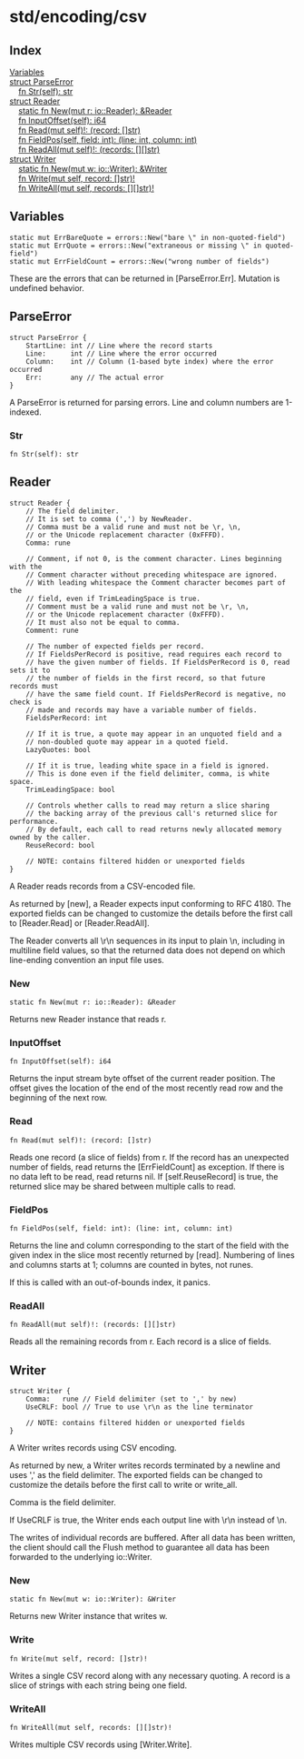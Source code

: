 # std/encoding/csv

## Index

[Variables](#variables)\
[struct ParseError](#parseerror)\
&nbsp;&nbsp;&nbsp;&nbsp;[fn Str\(self\): str](#str)\
[struct Reader](#reader)\
&nbsp;&nbsp;&nbsp;&nbsp;[static fn New\(mut r: io::Reader\): &amp;Reader](#new)\
&nbsp;&nbsp;&nbsp;&nbsp;[fn InputOffset\(self\): i64](#inputoffset)\
&nbsp;&nbsp;&nbsp;&nbsp;[fn Read\(mut self\)\!: \(record: \[\]str\)](#read)\
&nbsp;&nbsp;&nbsp;&nbsp;[fn FieldPos\(self, field: int\): \(line: int, column: int\)](#fieldpos)\
&nbsp;&nbsp;&nbsp;&nbsp;[fn ReadAll\(mut self\)\!: \(records: \[\]\[\]str\)](#readall)\
[struct Writer](#writer)\
&nbsp;&nbsp;&nbsp;&nbsp;[static fn New\(mut w: io::Writer\): &amp;Writer](#new-1)\
&nbsp;&nbsp;&nbsp;&nbsp;[fn Write\(mut self, record: \[\]str\)\!](#write)\
&nbsp;&nbsp;&nbsp;&nbsp;[fn WriteAll\(mut self, records: \[\]\[\]str\)\!](#writeall)

## Variables

```jule
static mut ErrBareQuote = errors::New("bare \" in non-quoted-field")
static mut ErrQuote = errors::New("extraneous or missing \" in quoted-field")
static mut ErrFieldCount = errors::New("wrong number of fields")
```
These are the errors that can be returned in \[ParseError\.Err\]\. Mutation is undefined behavior\.

## ParseError
```jule
struct ParseError {
	StartLine: int // Line where the record starts
	Line:      int // Line where the error occurred
	Column:    int // Column (1-based byte index) where the error occurred
	Err:       any // The actual error
}
```
A ParseError is returned for parsing errors\. Line and column numbers are 1\-indexed\.

### Str
```jule
fn Str(self): str
```


## Reader
```jule
struct Reader {
	// The field delimiter.
	// It is set to comma (',') by NewReader.
	// Comma must be a valid rune and must not be \r, \n,
	// or the Unicode replacement character (0xFFFD).
	Comma: rune

	// Comment, if not 0, is the comment character. Lines beginning with the
	// Comment character without preceding whitespace are ignored.
	// With leading whitespace the Comment character becomes part of the
	// field, even if TrimLeadingSpace is true.
	// Comment must be a valid rune and must not be \r, \n,
	// or the Unicode replacement character (0xFFFD).
	// It must also not be equal to comma.
	Comment: rune

	// The number of expected fields per record.
	// If FieldsPerRecord is positive, read requires each record to
	// have the given number of fields. If FieldsPerRecord is 0, read sets it to
	// the number of fields in the first record, so that future records must
	// have the same field count. If FieldsPerRecord is negative, no check is
	// made and records may have a variable number of fields.
	FieldsPerRecord: int

	// If it is true, a quote may appear in an unquoted field and a
	// non-doubled quote may appear in a quoted field.
	LazyQuotes: bool

	// If it is true, leading white space in a field is ignored.
	// This is done even if the field delimiter, comma, is white space.
	TrimLeadingSpace: bool

	// Controls whether calls to read may return a slice sharing
	// the backing array of the previous call's returned slice for performance.
	// By default, each call to read returns newly allocated memory owned by the caller.
	ReuseRecord: bool

	// NOTE: contains filtered hidden or unexported fields
}
```
A Reader reads records from a CSV\-encoded file\.

As returned by \[new\], a Reader expects input conforming to RFC 4180\. The exported fields can be changed to customize the details before the first call to \[Reader\.Read\] or \[Reader\.ReadAll\]\.

The Reader converts all \\r\\n sequences in its input to plain \\n, including in multiline field values, so that the returned data does not depend on which line\-ending convention an input file uses\.

### New
```jule
static fn New(mut r: io::Reader): &Reader
```
Returns new Reader instance that reads r\.

### InputOffset
```jule
fn InputOffset(self): i64
```
Returns the input stream byte offset of the current reader position\. The offset gives the location of the end of the most recently read row and the beginning of the next row\.

### Read
```jule
fn Read(mut self)!: (record: []str)
```
Reads one record \(a slice of fields\) from r\. If the record has an unexpected number of fields, read returns the \[ErrFieldCount\] as exception\. If there is no data left to be read, read returns nil\. If \[self\.ReuseRecord\] is true, the returned slice may be shared between multiple calls to read\.

### FieldPos
```jule
fn FieldPos(self, field: int): (line: int, column: int)
```
Returns the line and column corresponding to the start of the field with the given index in the slice most recently returned by \[read\]\. Numbering of lines and columns starts at 1; columns are counted in bytes, not runes\.

If this is called with an out\-of\-bounds index, it panics\.

### ReadAll
```jule
fn ReadAll(mut self)!: (records: [][]str)
```
Reads all the remaining records from r\. Each record is a slice of fields\.

## Writer
```jule
struct Writer {
	Comma:   rune // Field delimiter (set to ',' by new)
	UseCRLF: bool // True to use \r\n as the line terminator

	// NOTE: contains filtered hidden or unexported fields
}
```
A Writer writes records using CSV encoding\.

As returned by new, a Writer writes records terminated by a newline and uses &#39;,&#39; as the field delimiter\. The exported fields can be changed to customize the details before the first call to write or write\_all\.

Comma is the field delimiter\.

If UseCRLF is true, the Writer ends each output line with \\r\\n instead of \\n\.

The writes of individual records are buffered\. After all data has been written, the client should call the Flush method to guarantee all data has been forwarded to the underlying io::Writer\.

### New
```jule
static fn New(mut w: io::Writer): &Writer
```
Returns new Writer instance that writes w\.

### Write
```jule
fn Write(mut self, record: []str)!
```
Writes a single CSV record along with any necessary quoting\. A record is a slice of strings with each string being one field\.

### WriteAll
```jule
fn WriteAll(mut self, records: [][]str)!
```
Writes multiple CSV records using \[Writer\.Write\]\.